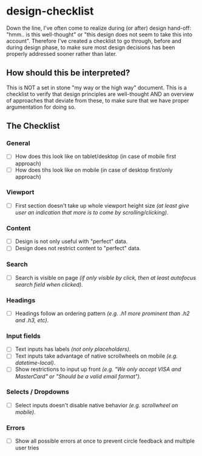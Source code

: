 # design-checklist
Down the line, I've often come to realize during (or after) design hand-off: "hmm.. is this well-thought" or "this design does not seem to take this into account". Therefore I've created a checklist to go through, before and during design phase, to make sure most design decisions has been properly addressed sooner rather than later.

## How should this be interpreted?
This is NOT a set in stone "my way or the high way" document. This is a checklist to verify that design principles are well-thought AND an overview of approaches that deviate from these, to make sure that we have proper argumentation for doing so.

## The Checklist

### General
- [ ] How does this look like on tablet/desktop (in case of mobile first approach)
- [ ] How does tihs look like on mobile (in case of desktop first/only approach)

### Viewport
- [ ] First section doesn't take up whole viewport height size _(at least give user an indication that more is to come by scrolling/clicking)_.

### Content
- [ ] Design is not only useful with "perfect" data.
- [ ] Design does not restrict content to "perfect" data.

### Search
- [ ] Search is visible on page _(if only visible by click, then at least autofocus search field when clicked)_.

### Headings
- [ ] Headings follow an ordering pattern _(e.g. .h1 more prominent than .h2 and .h3, etc)_.

### Input fields
- [ ] Text inputs has labels _(not only placeholders)_.
- [ ] Text inputs take advantage of native scrollwheels on mobile _(e.g. datetime-local)_.
- [ ] Show restrictions to input up front _(e.g. "We only accept VISA and MasterCard" or "Should be a valid email format")_.

### Selects / Dropdowns
- [ ] Select inputs doesn't disable native behavior _(e.g. scrollwheel on mobile)_.

### Errors
- [ ] Show all possible errors at once to prevent circle feedback and multiple user tries
